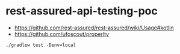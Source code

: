 # rest-assured-api-testing-poc

* https://github.com/rest-assured/rest-assured/wiki/Usage#kotlin
* https://github.com/ufoscout/properlty

`./gradlew test -Denv=local`
